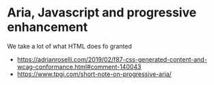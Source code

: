 # Aria, Javascript and progressive enhancement

We take a lot of what HTML does fo granted

* <https://adrianroselli.com/2019/02/f87-css-generated-content-and-wcag-conformance.html#comment-140043>
* <https://www.tpgi.com/short-note-on-progressive-aria/>
